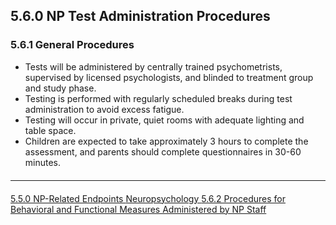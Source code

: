 ## 5.6.0 NP Test Administration Procedures

### 5.6.1 General Procedures
* Tests will be administered by centrally trained psychometrists, supervised by licensed
psychologists, and blinded to treatment group and study phase.
* Testing is performed with regularly scheduled breaks during test administration to avoid
excess fatigue.
* Testing will occur in private, quiet rooms with adequate lighting and table space.
* Children are expected to take approximately 3 hours to complete the assessment, and
parents should complete questionnaires in 30-60 minutes.


<hr class="soften" style="margin-top: 20px;margin-bottom: 20px;"/>

<div class="center">
<div class="btn-group">
  <a href=":pages_path:/manuals/neuropsychology/5-05-np-related-endpoints.md" class="btn btn-default">
    <span class="glyphicon glyphicon-chevron-left"></span>
    5.5.0 NP-Related Endpoints
  </a>

  <a href=":pages_path:/manuals/neuropsychology" class="btn btn-default">
    <span class="glyphicon glyphicon-chevron-up"></span>
    Neuropsychology
  </a>

  <a href=":pages_path:/manuals/neuropsychology/5-06-02-procedures-behavioral-functional-measures.md" class="btn btn-success">
    5.6.2 Procedures for Behavioral and Functional Measures Administered by NP Staff
    <span class="glyphicon glyphicon-chevron-right"></span>
  </a>
</div>
</div>